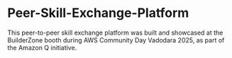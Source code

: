 # Peer-Skill-Exchange-Platform
This peer-to-peer skill exchange platform was built and showcased at the BuilderZone booth during AWS Community Day Vadodara 2025, as part of the Amazon Q initiative.
